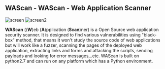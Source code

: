 ## WAScan - WAScan - Web Application Scanner

![screen](https://raw.githubusercontent.com/m4ll0k/WAScan/master/screens/screen1.png)
![screen2](https://raw.githubusercontent.com/m4ll0k/WAScan/master/screens/screen2.png)

__WAScan__ ((__W__)eb (__A__)pplication (__Scan__)ner) is a Open Source web application security scanner. It is designed to find various vulnerabilities using "black-box" method, that means it won't study the source code of web applications but will work like a fuzzer, scanning the pages of the deployed web application, extracting links and forms and attacking the scripts, sending payloads and looking for error messages,..etc. WAScan is built on python2.7 and can run on any platform which has a Python environment.

